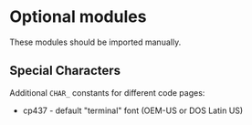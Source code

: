 Optional modules
================

These modules should be imported manually.

Special Characters
------------------
Additional `CHAR_` constants for different code pages:
* cp437 - default "terminal" font (OEM-US or DOS Latin US)

